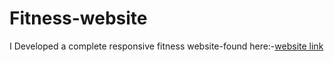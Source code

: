 # Fitness-website
I Developed a complete responsive fitness website-found here:-[website link](file:///G:/projects/fitness%20website/index.html)
